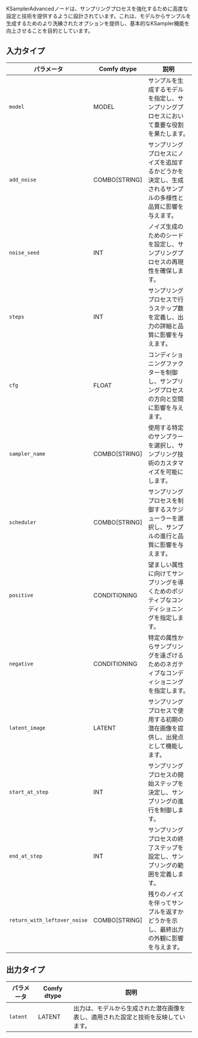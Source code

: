 
KSamplerAdvancedノードは、サンプリングプロセスを強化するために高度な設定と技術を提供するように設計されています。これは、モデルからサンプルを生成するためのより洗練されたオプションを提供し、基本的なKSampler機能を向上させることを目的としています。

## 入力タイプ

| パラメータ             | Comfy dtype | 説明                                                                                                                                                                                                                                                                                                                                                     |
|----------------------|-------------|---------------------------------------------------------------------------------------------------------------------------------------------------------------------------------------------------------------------------------------------------------------------------------------------------------------------------------------------------------------------|
| `model`              | MODEL       | サンプルを生成するモデルを指定し、サンプリングプロセスにおいて重要な役割を果たします。                                                                                                                                                                                                                      |
| `add_noise`          | COMBO[STRING] | サンプリングプロセスにノイズを追加するかどうかを決定し、生成されるサンプルの多様性と品質に影響を与えます。                                                                                                                                                                                                             |
| `noise_seed`         | INT         | ノイズ生成のためのシードを設定し、サンプリングプロセスの再現性を確保します。                                                                                                                                                                                                                                     |
| `steps`              | INT         | サンプリングプロセスで行うステップ数を定義し、出力の詳細と品質に影響を与えます。                                                                                                                                                                                                                   |
| `cfg`                | FLOAT       | コンディショニングファクターを制御し、サンプリングプロセスの方向と空間に影響を与えます。                                                                                                                                                                                                                                  |
| `sampler_name`       | COMBO[STRING] | 使用する特定のサンプラーを選択し、サンプリング技術のカスタマイズを可能にします。                                                                                                                                                                                                                                  |
| `scheduler`          | COMBO[STRING] | サンプリングプロセスを制御するスケジューラーを選択し、サンプルの進行と品質に影響を与えます。                                                                                                                                                                                                                   |
| `positive`           | CONDITIONING | 望ましい属性に向けてサンプリングを導くためのポジティブなコンディショニングを指定します。                                                                                                                                                                                                                                     |
| `negative`           | CONDITIONING | 特定の属性からサンプリングを遠ざけるためのネガティブなコンディショニングを指定します。                                                                                                                                                                                                                                     |
| `latent_image`       | LATENT      | サンプリングプロセスで使用する初期の潜在画像を提供し、出発点として機能します。                                                                                                                                                                                                                               |
| `start_at_step`      | INT         | サンプリングプロセスの開始ステップを決定し、サンプリングの進行を制御します。                                                                                                                                                                                                                               |
| `end_at_step`        | INT         | サンプリングプロセスの終了ステップを設定し、サンプリングの範囲を定義します。                                                                                                                                                                                                                                         |
| `return_with_leftover_noise` | COMBO[STRING] | 残りのノイズを伴ってサンプルを返すかどうかを示し、最終出力の外観に影響を与えます。                                                                                                                                                                                                                               |

## 出力タイプ

| パラメータ   | Comfy dtype | 説明                                                                                                               |
|-------------|-------------|------------------------------------------------------------------------------------------------------------------------------|
| `latent`    | LATENT      | 出力は、モデルから生成された潜在画像を表し、適用された設定と技術を反映しています。 |